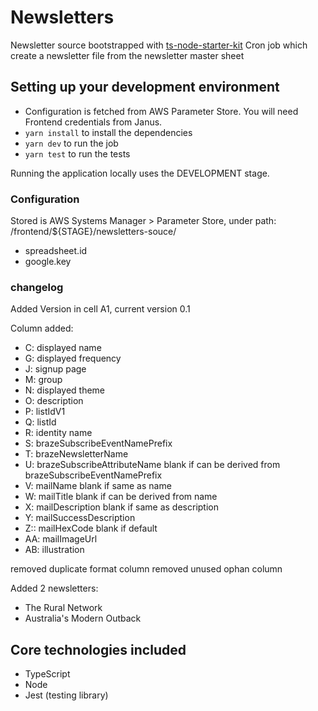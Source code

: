 # Newsletters

Newsletter source bootstrapped with [ts-node-starter-kit](https://github.com/guardian/ts-node-starter-kit)
Cron job which create a newsletter file from the newsletter master sheet

## Setting up your development environment

* Configuration is fetched from AWS Parameter Store. You will need Frontend credentials from Janus.
* `yarn install` to install the dependencies
* `yarn dev` to run the job
* `yarn test` to run the tests

Running the application locally uses the DEVELOPMENT stage.

### Configuration

Stored is AWS Systems Manager > Parameter Store, under path: /frontend/${STAGE}/newsletters-souce/

* spreadsheet.id
* google.key

### changelog

Added Version in cell A1, current version 0.1

Column added:

* C: displayed name
* G: displayed frequency
* J: signup page
* M: group
* N: displayed theme
* O: description
* P: listIdV1
* Q: listId
* R: identity name
* S: brazeSubscribeEventNamePrefix
* T: brazeNewsletterName
* U: brazeSubscribeAttributeName blank if can be derived from brazeSubscribeEventNamePrefix
* V: mailName blank if same as name
* W: mailTitle blank if can be derived from name
* X: mailDescription blank if same as description
* Y: mailSuccessDescription
* Z:: mailHexCode blank if default
* AA: mailImageUrl
* AB: illustration

removed duplicate format column
removed unused ophan column

Added 2 newsletters:

* The Rural Network
* Australia's Modern Outback

## Core technologies included

* TypeScript
* Node
* Jest (testing library)

